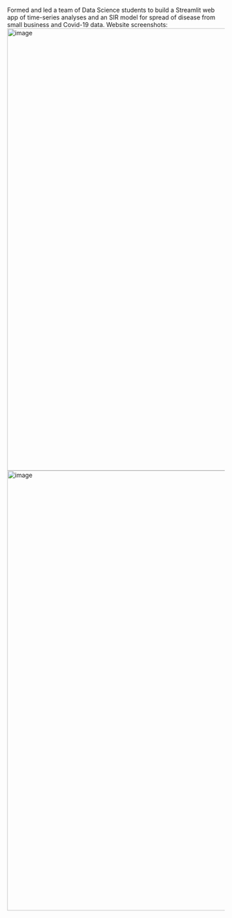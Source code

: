 Formed and led a team of Data Science students to build a Streamlit web app of time-series analyses and an SIR model for spread of disease from small business and Covid-19 data.
Website screenshots:
<img width="1022" alt="image" src="https://user-images.githubusercontent.com/64337200/173213195-414a429f-3e5f-44e2-8578-d1a127641c3e.png">
<img width="1017" alt="image" src="https://user-images.githubusercontent.com/64337200/173213213-d5a059a1-3079-4317-8323-9fc6afb8bb72.png">
